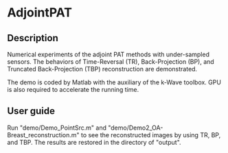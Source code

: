# AdjointPAT

## Description
Numerical experiments of the adjoint PAT methods with under-sampled sensors. The behaviors of Time-Reversal (TR), Back-Projection (BP), and Truncated Back-Projection (TBP) reconstruction are demonstrated.

The demo is coded by Matlab with the auxiliary of the k-Wave toolbox. GPU is also required to accelerate the running time.

## User guide
Run "demo/Demo_PointSrc.m" and "demo/Demo2_OA-Breast_reconstruction.m" to see the reconstructed images by using TR, BP, and TBP. The results are restored in the directory of "output". 
